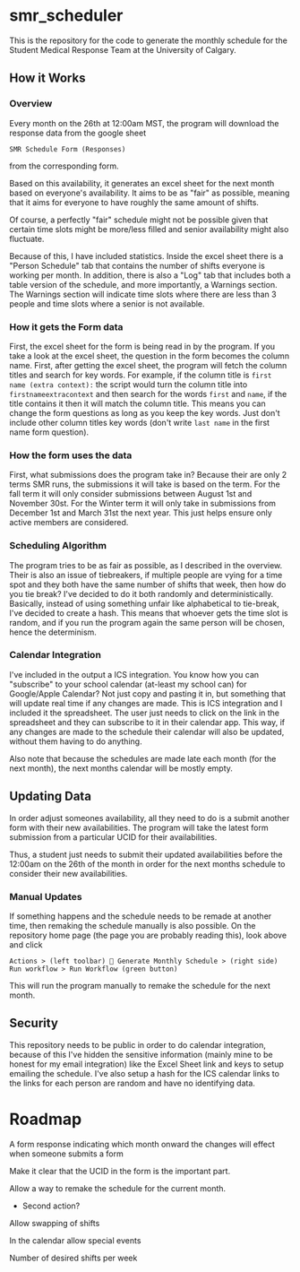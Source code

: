 # smr_scheduler
This is the repository for the code to generate the monthly schedule for the Student Medical Response Team at the University of Calgary.
## How it Works

### Overview
Every month on the 26th at 12:00am MST, the program will download the response data from the google sheet
```
SMR Schedule Form (Responses)
```
from the corresponding form.

Based on this availability, it generates an excel sheet for the next month based on everyone's availability. It aims to be as "fair" as possible, meaning that it aims for everyone to have roughly the same amount of shifts.

Of course, a perfectly "fair" schedule might not be possible given that certain time slots might be more/less filled and senior availability might also fluctuate.

Because of this, I have included statistics. Inside the excel sheet there is a "Person Schedule" tab that contains the number of shifts everyone is working per month. In addition, there is also a "Log" tab that includes both a table version of the schedule, and more importantly, a Warnings section. The Warnings section will indicate time slots where there are less than 3 people and time slots where a senior is not available.

### How it gets the Form data
First, the excel sheet for the form is being read in by the program. If you take a look at the excel sheet, the question in the form becomes the column name. First, after getting the excel sheet, the program will fetch the column titles and search for key words. For example, if the column title is `first name (extra context):` the script would turn the column title into `firstnameextracontext` and then search for the words `first` and `name`, if the title contains it then it will match the column title. This means you can change the form questions as long as you keep the key words. Just don't include other column titles key words (don't write `last name` in the first name form question).

### How the form uses the data
First, what submissions does the program take in? Because their are only 2 terms SMR runs, the submissions it will take is based on the term. For the fall term it will only consider submissions between August 1st and November 30st. For the Winter term it will only take in submissions from December 1st and March 31st the next year. This just helps ensure only active members are considered.

### Scheduling Algorithm
The program tries to be as fair as possible, as I described in the overview. Their is also an issue of tiebreakers, if multiple people are vying for a time spot and they both have the same number of shifts that week, then how do you tie break? I've decided to do it both randomly and deterministically. Basically, instead of using something unfair like alphabetical to tie-break, I've decided to create a hash. This means that whoever gets the time slot is random, and if you run the program again the same person will be chosen, hence the determinism.

### Calendar Integration
I've included in the output a ICS integration. You know how you can "subscribe" to your school calendar (at-least my school can) for Google/Apple Calendar? Not just copy and pasting it in, but something that will update real time if any changes are made. This is ICS integration and I included it the spreadsheet. The user just needs to click on the link in the spreadsheet and they can subscribe to it in their calendar app. This way, if any changes are made to the schedule their calendar will also be updated, without them having to do anything.

Also note that because the schedules are made late each month (for the next month), the next months calendar will be mostly empty.

## Updating Data
In order adjust someones availability, all they need to do is a submit another form with their new availabilities. The program will take the latest form submission from a particular UCID for their availabilities.

Thus, a student just needs to submit their updated availabilities before the 12:00am on the 26th of the month in order for the next months schedule to consider their new availabilities.
### Manual Updates
If something happens and the schedule needs to be remade at another time, then remaking the schedule manually is also possible. On the repository home page (the page you are probably reading this), look above and click
```
Actions > (left toolbar) 📅 Generate Monthly Schedule > (right side) Run workflow > Run Workflow (green button)
```
This will run the program manually to remake the schedule for the next month.

## Security
This repository needs to be public in order to do calendar integration, because of this I've hidden the sensitive information (mainly mine to be honest for my email integration) like the Excel Sheet link and keys to setup emailing the schedule. I've also setup a hash for the ICS calendar links to the links for each person are random and have no identifying data.

# Roadmap

A form response indicating which month onward the changes will effect when someone submits a form

Make it clear that the UCID in the form is the important part.

Allow a way to remake the schedule for the current month.
- Second action?

Allow swapping of shifts

In the calendar allow special events

Number of desired shifts per week

